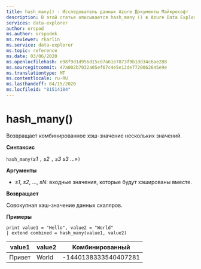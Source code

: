 ```yaml
---
title: hash_many() - Исследователь данных Azure Документы Майкрософт
description: В этой статье описывается hash_many () в Azure Data Explorer.
services: data-explorer
author: orspod
ms.author: orspodek
ms.reviewer: rkarlin
ms.service: data-explorer
ms.topic: reference
ms.date: 03/06/2020
ms.openlocfilehash: e98f9d1d956d15cd7a61e7873f9b1dd34c6ae288
ms.sourcegitcommit: 47a002b7032a05ef67c4e5e12de7720062645e9e
ms.translationtype: MT
ms.contentlocale: ru-RU
ms.lasthandoff: 04/15/2020
ms.locfileid: "81514184"
---
```

# <a name="hash_many"></a>hash_many()

Возвращает комбинированное хэш-значение нескольких значений.

**Синтаксис**

`hash_many(`*s1* `,` *s2* `,` *s3 s3* ...»`)`

**Аргументы**

* *s1*, *s2*, ..., *sN*: входные значения, которые будут хэшированы вместе.

**Возвращает**

Совокупная хэш-значение данных скаляров.

**Примеры**

```kusto
print value1 = "Hello", value2 = "World"
| extend combined = hash_many(value1, value2)
```

|value1|value2|Комбинированный|
|---|---|---|
|Привет|World|-1440138333540407281|